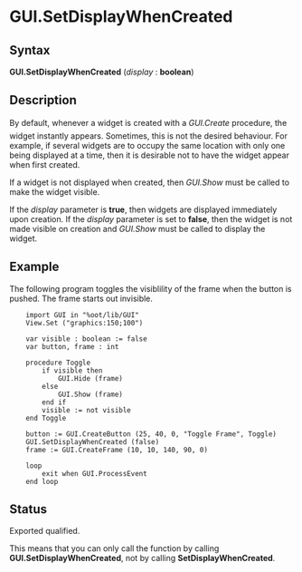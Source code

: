 
# GUI.SetDisplayWhenCreated

## Syntax
**GUI.SetDisplayWhenCreated** (_display_ : **boolean**)

## Description
By default, whenever a widget is created with a _GUI.Create&#133;_ procedure, the widget instantly appears. Sometimes, this is not the desired behaviour. For example, if several widgets are to occupy the same location with only one being displayed at a time, then it is desirable not to have the widget appear when first created.

If a widget is not displayed when created, then _GUI.Show_ must be called to make the widget visible.

If the _display_ parameter is **true**, then widgets are displayed immediately upon creation. If the _display_ parameter is set to **false**, then the widget is not made visible on creation and _GUI.Show_ must be called to display the widget.


## Example
The following program toggles the visiblility of the frame when the button is pushed. The frame starts out invisible.

        import GUI in "%oot/lib/GUI" 
        View.Set ("graphics:150;100") 
        
        var visible : boolean := false
        var button, frame : int
        
        procedure Toggle
            if visible then
                GUI.Hide (frame)
            else
                GUI.Show (frame)
            end if
            visible := not visible
        end Toggle
        
        button := GUI.CreateButton (25, 40, 0, "Toggle Frame", Toggle)
        GUI.SetDisplayWhenCreated (false)
        frame := GUI.CreateFrame (10, 10, 140, 90, 0)
        
        loop
            exit when GUI.ProcessEvent
        end loop
## Status
Exported qualified.

This means that you can only call the function by calling **GUI.SetDisplayWhenCreated**, not by calling **SetDisplayWhenCreated**.

